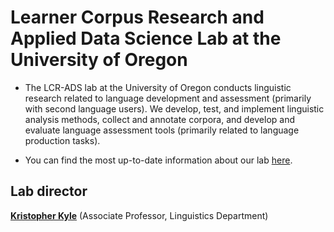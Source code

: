 # Learner Corpus Research and Applied Data Science Lab at the University of Oregon

- The LCR-ADS lab at the University of Oregon conducts linguistic research related to language development and assessment (primarily with second language users). We develop, test, and implement linguistic analysis methods, collect and annotate corpora, and develop and evaluate language assessment tools (primarily related to language production tasks).

- You can find the most up-to-date information about our lab [here](https://lcr-ads-lab.github.io/LCR-ADS-Home/).

## Lab director
**<a href="https://kristopherkyle.github.io/professional-webpage/" target="_blank">Kristopher Kyle</a>** (Associate Professor, Linguistics Department)  
